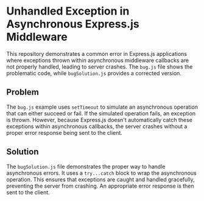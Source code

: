 # Unhandled Exception in Asynchronous Express.js Middleware

This repository demonstrates a common error in Express.js applications where exceptions thrown within asynchronous middleware callbacks are not properly handled, leading to server crashes.  The `bug.js` file shows the problematic code, while `bugSolution.js` provides a corrected version.

## Problem

The `bug.js` example uses `setTimeout` to simulate an asynchronous operation that can either succeed or fail. If the simulated operation fails, an exception is thrown.  However, because Express.js doesn't automatically catch these exceptions within asynchronous callbacks, the server crashes without a proper error response being sent to the client.

## Solution

The `bugSolution.js` file demonstrates the proper way to handle asynchronous errors.  It uses a `try...catch` block to wrap the asynchronous operation. This ensures that exceptions are caught and handled gracefully, preventing the server from crashing.  An appropriate error response is then sent to the client.